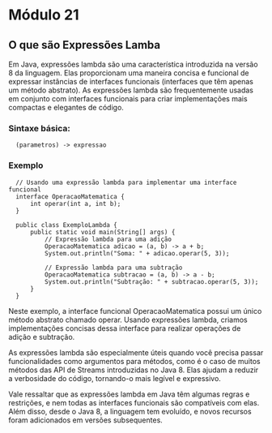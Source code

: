 # Módulo 21

## O que são Expressões Lamba
Em Java, expressões lambda são uma característica introduzida na versão 8 da linguagem. Elas proporcionam uma maneira concisa e funcional de expressar instâncias de interfaces funcionais (interfaces que têm apenas um método abstrato). As expressões lambda são frequentemente usadas em conjunto com interfaces funcionais para criar implementações mais compactas e elegantes de código.

### Sintaxe básica:

      (parametros) -> expressao

### Exemplo
      // Usando uma expressão lambda para implementar uma interface funcional
      interface OperacaoMatematica {
          int operar(int a, int b);
      }
      
      public class ExemploLambda {
          public static void main(String[] args) {
              // Expressão lambda para uma adição
              OperacaoMatematica adicao = (a, b) -> a + b;
              System.out.println("Soma: " + adicao.operar(5, 3));
      
              // Expressão lambda para uma subtração
              OperacaoMatematica subtracao = (a, b) -> a - b;
              System.out.println("Subtração: " + subtracao.operar(5, 3));
          }
      }

Neste exemplo, a interface funcional OperacaoMatematica possui um único método abstrato chamado operar. Usando expressões lambda, criamos implementações concisas dessa interface para realizar operações de adição e subtração.

As expressões lambda são especialmente úteis quando você precisa passar funcionalidades como argumentos para métodos, como é o caso de muitos métodos das API de Streams introduzidas no Java 8. Elas ajudam a reduzir a verbosidade do código, tornando-o mais legível e expressivo.

Vale ressaltar que as expressões lambda em Java têm algumas regras e restrições, e nem todas as interfaces funcionais são compatíveis com elas. Além disso, desde o Java 8, a linguagem tem evoluído, e novos recursos foram adicionados em versões subsequentes.

